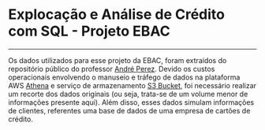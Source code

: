 <h1>Explocação e Análise de Crédito com SQL - Projeto EBAC</h1>
<hr>
<p>Os dados utilizados para esse projeto da EBAC, foram extraídos do repositório público do professor 
  <a href="https://github.com/andre-marcos-perez/ebac-course-utils">André Perez</a>. Devido os custos operacionais envolvendo o manuseio e tráfego de 
dados na plataforma AWS <a href="https://aws.amazon.com/pt/athena/?whats-new-cards.sort-by=item.additionalFields.postDateTime&whats-new-cards.sort-order=desc">Athena</a> 
  e serviço de armazenamento <a href="https://aws.amazon.com/pt/s3/">S3 Bucket</a>, 
 foi necessário realizar um recorte dos dados originais (ou seja, trata-se de um volume menor de informações presente aqui). Além disso, esses dados simulam informações de clientes, referentes uma base de dados de uma empresa de cartões de crédito.</p> 
 




